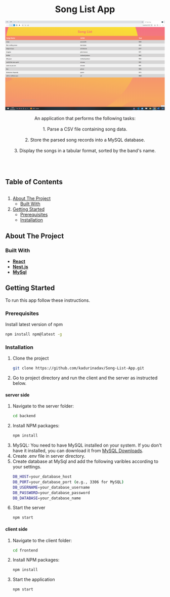 <p align="center">
  <h1 align="center">Song List App</h1>
<img src="preview.png"/>
  <p align="center">
    An application that performs the following tasks:<br /><br />
      1. Parse a CSV file containing song data.<br /><br />
      2. Store the parsed song records into a MySQL database.<br /><br />
      3. Display the songs in a tabular format, sorted by the band's name.
  </p>
    <br /><br />

<h2 style="display: inline-block">Table of Contents</h2>
<ol>
  <li>
    <a href="#about-the-project">About The Project</a>
    <ul>
      <li><a href="#built-with">Built With</a></li>
    </ul>
  </li>
  <li>
    <a href="#getting-started">Getting Started</a>
    <ul>
      <li><a href="#prerequisites">Prerequisites</a></li>
      <li><a href="#installation">Installation</a></li>
    </ul>
  </li>
</ol>

## About The Project

### Built With

- **[React](https://reactjs.org/)**
- **[Nest.js](https://nestjs.com/)**
- **[MySql](https://www.mysql.com/)**

## Getting Started

To run this app follow these instructions.

### Prerequisites

Install latest version of npm

  ```sh
  npm install npm@latest -g
  ```

### Installation

1. Clone the project
   ```sh
   git clone https://github.com/kadurinadav/Song-List-App.git
   ```
2. Go to project directory and run the client and the server as instructed below. 

#### server side
1. Navigate to the server folder:
   ```sh
   cd backend
   ```
2. Install NPM packages:
   ```sh
   npm install
   ```
3. MySQL: You need to have MySQL installed on your system. If you don't have it installed, you can download it from [MySQL Downloads](https://dev.mysql.com/downloads/).
4. Create .env file in server directory.
5. Create database at MySql and add the following varibles according to your settings.
   ```sh
   DB_HOST=your_database_host
   DB_PORT=your_database_port (e.g., 3306 for MySQL)
   DB_USERNAME=your_database_username
   DB_PASSWORD=your_database_password
   DB_DATABASE=your_database_name
   ```
6. Start the server
   ```sh
   npm start
   ```
#### client side
1. Navigate to the client folder:
   ```sh
   cd frontend
   ```
2. Install NPM packages:
   ```sh
   npm install
   ```
3. Start the application
    ```sh
    npm start
    ```


